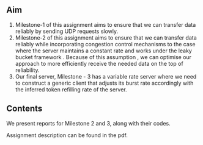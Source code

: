 ## Aim
1. Milestone-1 of this assignment aims to ensure that we can transfer data reliably by sending UDP requests slowly.
2. Milestone-2 of this assignment aims to ensure that we can transfer data reliably while incorporating congestion control mechanisms to the case where the server maintains a constant rate and works under the leaky bucket framework . Because of this assumption , we can optimise our approach to more efficiently receive the needed data on the top of reliability.
3. Our final server, Milestone - 3 has a variable rate server where we need to construct a generic client that adjusts its burst rate accordingly with the inferred token refilling rate of the server.

## Contents
We present reports for Milestone 2 and 3, along with their codes.

Assignment description can be found in the pdf.
